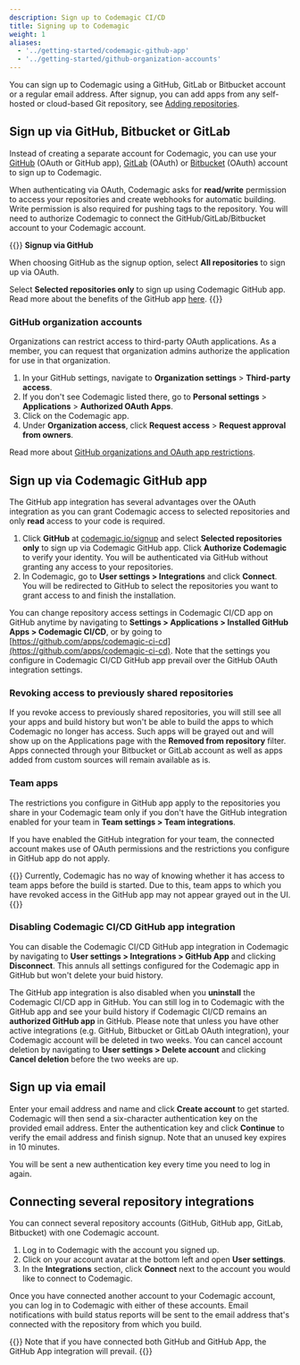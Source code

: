 ```yaml
---
description: Sign up to Codemagic CI/CD
title: Signing up to Codemagic
weight: 1
aliases:
  - '../getting-started/codemagic-github-app'
  - '../getting-started/github-organization-accounts'
---
```


You can sign up to Codemagic using a GitHub, GitLab or Bitbucket account or a regular email address. After signup, you can add apps from any self-hosted or cloud-based Git repository, see [Adding repositories](./adding-apps-from-custom-sources).

## Sign up via GitHub, Bitbucket or GitLab

Instead of creating a separate account for Codemagic, you can use your [GitHub](https://github.com/) (OAuth or GitHub app), [GitLab](https://about.gitlab.com/) (OAuth) or [Bitbucket](https://bitbucket.org/) (OAuth) account to sign up to Codemagic. 

When authenticating via OAuth, Codemagic asks for **read/write** permission to access your repositories and create webhooks for automatic building. Write permission is also required for pushing tags to the repository. You will need to authorize Codemagic to connect the GitHub/GitLab/Bitbucket account to your Codemagic account.

{{<notebox>}}
**Signup via GitHub**

When choosing GitHub as the signup option, select **All repositories** to sign up via OAuth.

Select **Selected repositories only** to sign up using Codemagic GitHub app. Read more about the benefits of the GitHub app [here](#sign-up-via-codemagic-github-app).
{{</notebox>}}

### GitHub organization accounts

Organizations can restrict access to third-party OAuth applications. As a member, you can request that organization admins authorize the application for use in that organization.

1. In your GitHub settings, navigate to **Organization settings** > **Third-party access**.
2. If you don't see Codemagic listed there, go to **Personal settings** > **Applications** > **Authorized OAuth Apps**.
3. Click on the Codemagic app.
4. Under **Organization access**, click **Request access** > **Request approval from owners**.

Read more about [GitHub organizations and OAuth app restrictions](https://help.github.com/en/articles/authorizing-oauth-apps#oauth-apps-and-organizations).

## Sign up via Codemagic GitHub app

The GitHub app integration has several advantages over the OAuth integration as you can grant Codemagic access to selected repositories and only **read** access to your code is required.

1. Click **GitHub** at [codemagic.io/signup](https://codemagic.io/signup) and select **Selected repositories only** to sign up via Codemagic GitHub app. Click **Authorize Codemagic** to verify your identity. You will be authenticated via GitHub without granting any access to your repositories. 
2. In Codemagic, go to **User settings > Integrations** and click **Connect**. You will be redirected to GitHub to select the repositories you want to grant access to and finish the installation. 

You can change repository access settings in Codemagic CI/CD app on GitHub anytime by navigating to **Settings > Applications > Installed GitHub Apps > Codemagic CI/CD**, or by going to [https://github.com/apps/codemagic-ci-cd](https://github.com/apps/codemagic-ci-cd). Note that the settings you configure in Codemagic CI/CD GitHub app prevail over the GitHub OAuth integration settings.

### Revoking access to previously shared repositories

If you revoke access to previously shared repositories, you will still see all your apps and build history but won't be able to build the apps to which Codemagic no longer has access. Such apps will be grayed out and will show up on the Applications page with the **Removed from repository** filter. Apps connected through your Bitbucket or GitLab account as well as apps added from custom sources will remain available as is.

### Team apps

The restrictions you configure in GitHub app apply to the repositories you share in your Codemagic team only if you don't have the GitHub integration enabled for your team in **Team settings > Team integrations**.

If you have enabled the GitHub integration for your team, the connected account makes use of OAuth permissions and the restrictions you configure in GitHub app do not apply.

{{<notebox>}}
Currently, Codemagic has no way of knowing whether it has access to team apps before the build is started. Due to this, team apps to which you have revoked access in the GitHub app may not appear grayed out in the UI.
{{</notebox>}}

### Disabling Codemagic CI/CD GitHub app integration

You can disable the Codemagic CI/CD GitHub app integration in Codemagic by navigating to **User settings > Integrations > GitHub App** and clicking **Disconnect**. This annuls all settings configured for the Codemagic app in GitHub but won't delete your buid history.

The GitHub app integration is also disabled when you **uninstall** the Codemagic CI/CD app in GitHub. You can still log in to Codemagic with the GitHub app and see your build history if Codemagic CI/CD remains an **authorized GitHub app** in GitHub. Please note that unless you have other active integrations (e.g. GitHub, Bitbucket or GitLab OAuth integration), your Codemagic account will be deleted in two weeks. You can cancel account deletion by navigating to **User settings > Delete account** and clicking **Cancel deletion** before the two weeks are up.

## Sign up via email

Enter your email address and name and click **Create account** to get started. Codemagic will then send a six-character authentication key on the provided email address. Enter the authentication key and click **Continue** to verify the email address and finish signup. Note that an unused key expires in 10 minutes. 

You will be sent a new authentication key every time you need to log in again.

## Connecting several repository integrations

You can connect several repository accounts (GitHub, GitHub app, GitLab, Bitbucket) with one Codemagic account.

1. Log in to Codemagic with the account you signed up.
2. Click on your account avatar at the bottom left and open **User settings**.
3. In the **Integrations** section, click **Connect** next to the account you would like to connect to Codemagic.

Once you have connected another account to your Codemagic account, you can log in to Codemagic with either of these accounts. Email notifications with build status reports will be sent to the email address that's connected with the repository from which you build.

{{<notebox>}}
Note that if you have connected both GitHub and GitHub App, the GitHub App integration will prevail.
{{</notebox>}}